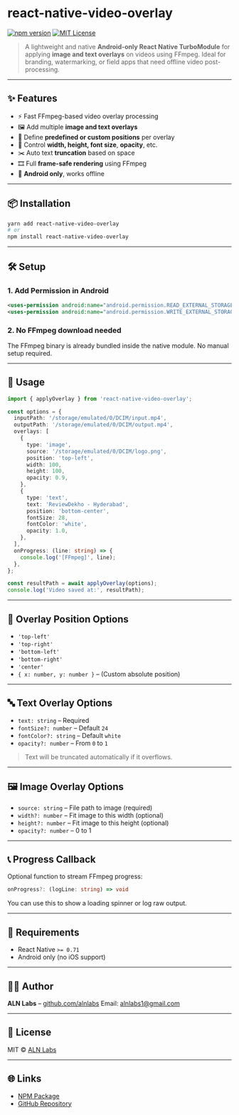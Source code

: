 # react-native-video-overlay

[![npm version](https://img.shields.io/npm/v/react-native-video-overlay.svg)](https://www.npmjs.com/package/react-native-video-overlay)
[![MIT License](https://img.shields.io/badge/license-MIT-blue.svg)](./LICENSE)

> A lightweight and native **Android-only React Native TurboModule** for applying **image and text overlays** on videos using FFmpeg. Ideal for branding, watermarking, or field apps that need offline video post-processing.

---

## ✨ Features

- ⚡ Fast FFmpeg-based video overlay processing
- 🖼️ Add multiple **image and text overlays**
- 🎯 Define **predefined or custom positions** per overlay
- 📏 Control **width, height, font size**, **opacity**, etc.
- ✂️ Auto text **truncation** based on space
- 🎞️ Full **frame-safe rendering** using FFmpeg
- 📱 **Android only**, works offline

---

## 📦 Installation

```bash
yarn add react-native-video-overlay
# or
npm install react-native-video-overlay
```

---

## 🛠️ Setup

### 1. Add Permission in Android

```xml
<uses-permission android:name="android.permission.READ_EXTERNAL_STORAGE" />
<uses-permission android:name="android.permission.WRITE_EXTERNAL_STORAGE" />
```

### 2. No FFmpeg download needed

The FFmpeg binary is already bundled inside the native module. No manual setup required.

---

## 🚀 Usage

```ts
import { applyOverlay } from 'react-native-video-overlay';

const options = {
  inputPath: '/storage/emulated/0/DCIM/input.mp4',
  outputPath: '/storage/emulated/0/DCIM/output.mp4',
  overlays: [
    {
      type: 'image',
      source: '/storage/emulated/0/DCIM/logo.png',
      position: 'top-left',
      width: 100,
      height: 100,
      opacity: 0.9,
    },
    {
      type: 'text',
      text: 'ReviewDekho - Hyderabad',
      position: 'bottom-center',
      fontSize: 28,
      fontColor: 'white',
      opacity: 1.0,
    },
  ],
  onProgress: (line: string) => {
    console.log('[FFmpeg]', line);
  },
};

const resultPath = await applyOverlay(options);
console.log('Video saved at:', resultPath);
```

---

## 🎯 Overlay Position Options

- `'top-left'`
- `'top-right'`
- `'bottom-left'`
- `'bottom-right'`
- `'center'`
- `{ x: number, y: number }` – (Custom absolute position)

---

## 🔤 Text Overlay Options

- `text: string` – Required
- `fontSize?: number` – Default `24`
- `fontColor?: string` – Default `white`
- `opacity?: number` – From `0` to `1`

> Text will be truncated automatically if it overflows.

---

## 🖼️ Image Overlay Options

- `source: string` – File path to image (required)
- `width?: number` – Fit image to this width (optional)
- `height?: number` – Fit image to this height (optional)
- `opacity?: number` – 0 to 1

---

## 📞 Progress Callback

Optional function to stream FFmpeg progress:

```ts
onProgress?: (logLine: string) => void
```

You can use this to show a loading spinner or log raw output.

---

## 🧪 Requirements

- React Native `>= 0.71`
- Android only (no iOS support)

---

## 👨‍💻 Author

**ALN Labs** – [github.com/alnlabs](https://github.com/alnlabs)
Email: [alnlabs1@gmail.com](mailto:alnlabs1@gmail.com)

---

## 📄 License

MIT © [ALN Labs](https://github.com/alnlabs)

---

## 🌐 Links

- [NPM Package](https://www.npmjs.com/package/react-native-video-overlay)
- [GitHub Repository](https://github.com/alnlabs/react-native-video-overlay)
